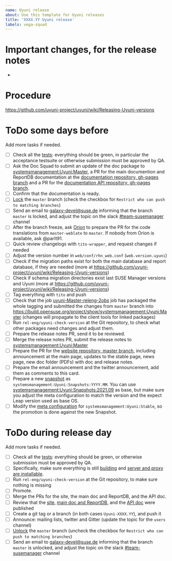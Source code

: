 ```yaml
---
name: Uyuni release
about: Use this template for Uyuni releases
title: 'XXXX.YY Uyuni release'
labels: vega-squad
---
```


# Important changes, for the release notes

- 

# Procedure

https://github.com/uyuni-project/uyuni/wiki/Releasing-Uyuni-versions

# ToDo some days before

Add more tasks if needed.

- [ ] Check all the [tests](https://ci.suse.de/view/Manager/view/Uyuni/): everything should be green, in particular the acceptance testsuite or otherwise submission must be approved by QA.
- [ ] Ask the Doc Squad to submit an update of the doc package to [systemsmanagement:Uyuni:Master](https://build.opensuse.org/project/show/systemsmanagement:Uyuni:Master), a PR for the main documention and ReportDB documentation at the [documentation repository, gh-pages branch](https://github.com/uyuni-project/uyuni-docs/tree/gh-pages) and a PR for the [documentation API repository, gh-pages branch](https://github.com/uyuni-project/uyuni-docs-api/tree/gh-pages).
- [ ] Confirm that the documentation is ready.
- [ ] [Lock](https://github.com/uyuni-project/uyuni/settings/branch_protection_rules/2243617) the `master` branch (check the checkbox for `Restrict who can push to matching branches`)
- [ ] Send an email to galaxy-devel@suse.de informing that the branch `master` is locked, and adjust the topic on the slack [#team-susemanager](https://app.slack.com/client/T02863RC2AC/C02D78LLS04) channel
- [ ] After the branch freeze, ask [Orion](https://suse.slack.com/archives/C02DDMY6R0R) to prepare the PR for the code translations from `master-weblate` to `master`. If nobody from Orion is available, ask @parlt91.
- [ ] Quick review changelogs with `tito-wrapper`, and request changes if needed
- [ ] Adjust the version number in `web/conf/rhn_web.conf` (`web.version.uyuni`)
- [ ] Check if the migration paths exist for both the main database and report database, if they are needed (more at https://github.com/uyuni-project/uyuni/wiki/Releasing-Uyuni-versions)
- [ ] Check if schema migration directories exist last SUSE Manager versions and Uyuni (more at https://github.com/uyuni-project/uyuni/wiki/Releasing-Uyuni-versions)
- [ ] Tag everything with `tito` and push
- [ ] Check that the job [uyuni-Master-releng-2obs](https://ci.suse.de/view/Manager/view/Uyuni/job/uyuni-Master-releng-2obs/) job has packaged the whole tagging and submitted the changes from `master` branch into https://build.opensuse.org/project/show/systemsmanagement:Uyuni:Master (changes will propagate to the client tools for linked packages)
- [ ] Run `rel-eng/uyuni-check-version` at the Git repository, to check what other packages need changes and adjust them.
- [ ] Prepare the release notes PR, send it to be reviewed.
- [ ] Merge the release notes PR, submit the release notes to [systemsmanagement:Uyuni:Master](https://build.opensuse.org/project/show/systemsmanagement:Uyuni:Master)
- [ ] Prepare the PR for the [website repository, master branch](https://github.com/uyuni-project/uyuni-project.github.io), including announcement at the main page, updates to the stable page, news page, new doc folder (PDFs) with doc and release notes.
- [ ] Prepare the email announcement and the twitter announcement, add them as comments to this card.
- [ ] Prepare a new [snapshot](https://build.opensuse.org/project/show/systemsmanagement:Uyuni:Snapshots) as `systemsmanagement:Uyuni:Snapshots:YYYY.MM`. You can use [systemsmanagement:Uyuni:Snapshots:2021.09](https://build.opensuse.org/project/show/systemsmanagement:Uyuni:Snapshots:2021.09) as base, but make sure you adjust the meta configuration to match the version and the expect Leap version used as base OS.
- [ ] Modify the [meta configuration](https://build.opensuse.org/projects/systemsmanagement:Uyuni:Stable/meta) for `systemsmanagement:Uyuni:Stable`, so the promotion is done against the new Snapshot.

# ToDo during release day

Add more tasks if needed.

- [ ] Check all the [tests](https://ci.suse.de/view/Manager/view/Uyuni/): everything should be green, or otherwise submission must be approved by QA.
- [ ] Specifically, make sure everything is still [building](https://ci.suse.de/view/Manager/view/Uyuni/job/uyuni-Master-dev-at-obs/) and [server and proxy are installable](https://ci.suse.de/view/Manager/view/Uyuni/job/Uyuni-Master-releng-Media-Install-Test/).
- [ ] Run `rel-eng/uyuni-check-version` at the Git repository, to make sure nothing is missing
- [ ] Promote.
- [ ] Merge the PRs for the site, the main doc and ReportDB, and the API doc.
- [ ] Review that the [site](https://github.com/uyuni-project/uyuni-project.github.io/actions/workflows/pages/pages-build-deployment), [main doc and ReportDB](https://github.com/uyuni-project/uyuni-docs/actions/workflows/pages/pages-build-deployment), and the [API doc](https://github.com/uyuni-project/uyuni-docs-api/actions/workflows/pages/pages-build-deployment) were published
- [ ] Create a git tag or a branch (in both cases `Uyuni-XXXX.YY`), and push it
- [ ] Announce: mailing lists, twitter and Gitter (update the topic for the `users` channel)
- [ ] [Unlock](https://github.com/uyuni-project/uyuni/settings/branch_protection_rules/2243617) the `master` branch (uncheck the checkbox for `Restrict who can push to matching branches`)
- [ ] Send an email to galaxy-devel@suse.de informing that the branch `master` is unlocked, and adjust the topic on the slack [#team-susemanager](https://app.slack.com/client/T02863RC2AC/C02D78LLS04) channel
